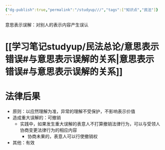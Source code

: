 ```yaml
---
{"dg-publish":true,"permalink":"/studyup///","tags":["知识点","民法"]}
---
```


意思表示误解：对别人的表示内容产生误认
# [[学习笔记studyup/民法总论/意思表示错误#与意思表示误解的关系\|意思表示错误#与意思表示误解的关系]]
# 法律后果
- 原则：以应然理解为准，异常的理解不受保护，不影响表示价值
- 造成重大误解的：可撤销
	- 实践中，如果发生重大误解的表意人不打算撤销法律行为，可以与受领人协商变更法律行为的相应内容
		- 协商未果的，表意人可以行使撤销权
- 其他：有效